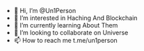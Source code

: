 - 👋 Hi, I’m @Un1Person
- 👀 I’m interested in Haching And Blockchain
- 🌱 I’m currently learning About Them
- 💞️ I’m looking to collaborate on Universe
- 📫 How to reach me t.me/un1person

<!---
Un1Person/Un1Person is a ✨ special ✨ repository because its `README.md` (this file) appears on your GitHub profile.
You can click the Preview link to take a look at your changes.
--->
